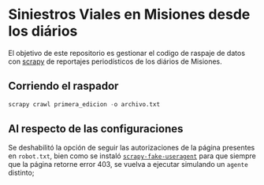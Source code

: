 # Siniestros Viales en Misiones desde los diários

El objetivo de este repositorio es gestionar el codigo de raspaje de datos con [scrapy](https://docs.scrapy.org/) de reportajes periodísticos de los diários de Misiones.

## Corriendo el raspador

```python
scrapy crawl primera_edicion -o archivo.txt
```

## Al respecto de las configuraciones

Se deshabilitó la opción de seguir las autorizaciones de la página presentes en `robot.txt`, bien como se instaló [`scrapy-fake-useragent`](https://github.com/alecxe/scrapy-fake-useragent) para que siempre que la página retorne error 403, se vuelva a ejecutar simulando un `agente` distinto;
